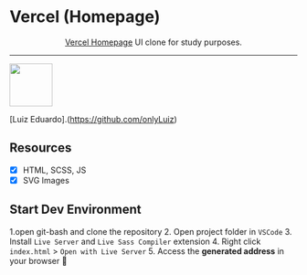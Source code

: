 <h1>
Vercel (Homepage)
</h1>

<p align="center"><a href="https://vercel.com">Vercel Homepage</a> UI clone for study purposes.</p>

<hr>

[<img src="https://avatars.githubusercontent.com/u/71404614?s=400&u=ead15af3b57746b10975dcac0cbda0e8c5bcb924&v=4" width="75px;"/>](https://github.com/onlyLuiz)

[Luiz Eduardo].(https://github.com/onlyLuiz)

## Resources

- [x] HTML, SCSS, JS
- [x] SVG Images

## Start Dev Environment
1.open git-bash and clone the repository
2. Open project folder in `VSCode`
3. Install `Live Server` and `Live Sass Compiler` extension
4. Right click `index.html` > `Open with Live Server`
5. Access the **generated address** in your browser 🚀
